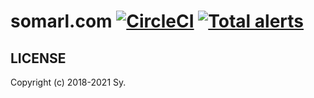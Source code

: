 # somarl.com [![CircleCI](https://img.shields.io/circleci/project/github/somarlyonks/somarl.com/master.svg)](https://circleci.com/gh/somarlyonks/somarl.com) [![Total alerts](https://img.shields.io/lgtm/alerts/g/somarlyonks/somarl.com.svg?logo=lgtm&logoWidth=18)](https://lgtm.com/projects/g/somarlyonks/somarl.com/alerts/)

## LICENSE

Copyright (c) 2018-2021 Sy.
